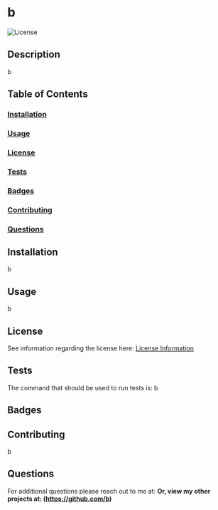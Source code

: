 # b
  
  ![License](https://img.shields.io/badge/License-APACHE-yellow.svg)
  
  ## Description
  b
  ## Table of Contents
  ### [Installation](#Installation)
  ### [Usage](#Usage)
  ### [License](#License)
  ### [Tests](#Tests)
  ### [Badges](#Badges)
  ### [Contributing](#Contributing)
  ### [Questions](#Questions)
  ## Installation
  b
  ## Usage
  b
  
  ## License
  See information regarding the license here:
  [License Information]((https://opensource.org/licenses/MIT))
  
  ## Tests
  The command that should be used to run tests is:
  b
  ## Badges
  ## Contributing
  b
  ## Questions
  For additional questions please reach out to me at:
  <b>
  Or, view my other projects at:
  (https://github.com/b)
